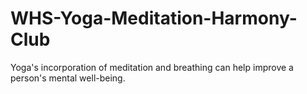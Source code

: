 # WHS-Yoga-Meditation-Harmony-Club
Yoga's incorporation of meditation and breathing can help improve a person's mental well-being.
